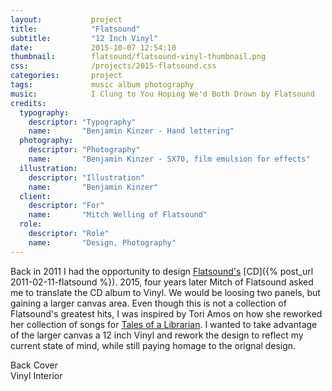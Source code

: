 ```yaml
---
layout:           project
title:            "Flatsound"
subtitle:         "12 Inch Vinyl"
date:             2015-10-07 12:54:10
thumbnail:        flatsound/flatsound-vinyl-thumbnail.png
css:              /projects/2015-flatsound.css
categories:       project
tags:             music album photography
music:            I Clung to You Hoping We'd Both Drown by Flatsound
credits:
  typography:
    descriptor: "Typography"
    name:       "Benjamin Kinzer - Hand lettering"
  photography:
    descriptor: "Photography"
    name:       "Benjamin Kinzer - SX70, film emulsion for effects"
  illustration:
    descriptor: "Illustration"
    name:       "Benjamin Kinzer"
  client:
    descriptor: "For"
    name:       "Mitch Welling of Flatsound"
  role:
    descriptor: "Role"
    name:       "Design, Photography"
---
```

Back in 2011 I had the opportunity to design [Flatsound's](http://www.flatsound.org/) [CD]({% post_url 2011-02-11-flatsound %}). 2015, four years later Mitch of Flatsound asked me to translate the CD album to Vinyl. We would be loosing two panels, but gaining a larger canvas area. Even though this is not a collection of Flatsound's greatest hits, I was inspired by Tori Amos on how she reworked her collection of songs for [Tales of a Librarian](http://en.wikipedia.org/wiki/Tales_of_a_Librarian). I wanted to take advantage of the larger canvas a 12 inch Vinyl and rework the design to reflect my current state of mind, while still paying homage to the orignal design.

<div class="flatsound-vinyl-side-a"></div>
<div class="flatsound-vinyl-side-b"></div>
<div class="flatsound-vinyl-side-c"></div>
<div class="flatsound-vinyl-side-d"></div>
<div class="flatsound-vinyl-back">
  <div class="note">Back Cover</div>
</div>
<div class="flatsound-vinyl-interior">
  <div class="note">Vinyl Interior</div>
</div>
<div class="flatsound-vinyl-interior-small-screen"></div>